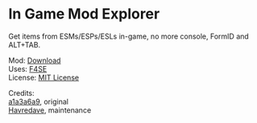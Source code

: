 # In Game Mod Explorer
 Get items from ESMs/ESPs/ESLs in-game, no more console, FormID and ALT+TAB.
 
Mod: [Download](https://www.nexusmods.com/fallout4/mods/56922)  
Uses: [F4SE](https://github.com/ianpatt/f4se)  
License: [MIT License](https://mit-license.org/)  
  
Credits:  
[a1a3a6a9](https://www.nexusmods.com/fallout4/users/2992511), original  
[Havredave](https://www.nexusmods.com/fallout4/users/2151877), maintenance
